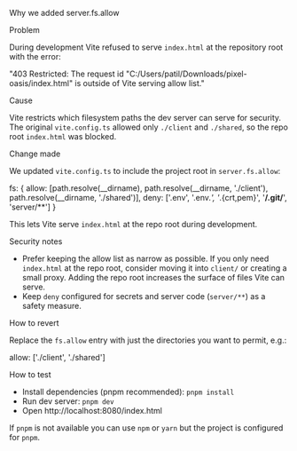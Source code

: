Why we added server.fs.allow

Problem

During development Vite refused to serve `index.html` at the repository root with the error:

"403 Restricted: The request id \"C:/Users/patil/Downloads/pixel-oasis/index.html\" is outside of Vite serving allow list."

Cause

Vite restricts which filesystem paths the dev server can serve for security. The original `vite.config.ts` allowed only `./client` and `./shared`, so the repo root `index.html` was blocked.

Change made

We updated `vite.config.ts` to include the project root in `server.fs.allow`:

fs: {
  allow: [path.resolve(__dirname), path.resolve(__dirname, './client'), path.resolve(__dirname, './shared')],
  deny: ['.env', '.env.*', '*.{crt,pem}', '**/.git/**', 'server/**']
}

This lets Vite serve `index.html` at the repo root during development.

Security notes

- Prefer keeping the allow list as narrow as possible. If you only need `index.html` at the repo root, consider moving it into `client/` or creating a small proxy. Adding the repo root increases the surface of files Vite can serve.
- Keep `deny` configured for secrets and server code (`server/**`) as a safety measure.

How to revert

Replace the `fs.allow` entry with just the directories you want to permit, e.g.:

allow: ['./client', './shared']

How to test

- Install dependencies (pnpm recommended): `pnpm install`
- Run dev server: `pnpm dev`
- Open http://localhost:8080/index.html

If `pnpm` is not available you can use `npm` or `yarn` but the project is configured for `pnpm`.